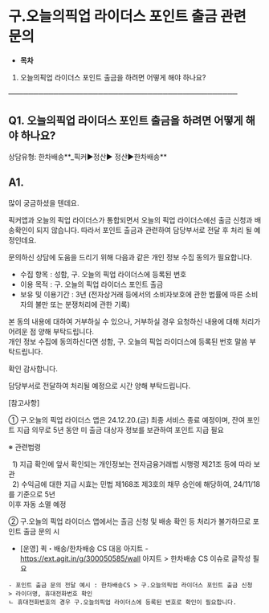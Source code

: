 # 구.오늘의픽업 라이더스 포인트 출금 관련 문의

* **목차**

1. 오늘의픽업 라이더스 포인트 출금을 하려면 어떻게 해야 하나요?

──────────────────────────────────────────────

**Q1. 오늘의픽업 라이더스 포인트 출금을 하려면 어떻게 해야 하나요?**
------------------------------------------

상담유형: 한차배송**\_픽커▶정산▶ 정산▶한차배송**

**A1.**
-------

많이 궁금하셨을 텐데요.

픽커앱과 오늘의 픽업 라이더스가 통합되면서 오늘의 픽업 라이더스에선 출금 신청과 배송확인이 되지 않습니다. 따라서 포인트 출금과 관련하여 담당부서로 전달 후 처리 될 예정인데요.

문의하신 상담에 도움을 드리기 위해 다음과 같은 개인 정보 수집 동의가 필요합니다.

- 수집 항목 : 성함, 구. 오늘의 픽업 라이더스에 등록된 번호   
- 이용 목적 : 구. 오늘의 픽업 라이더스 포인트 출금   
- 보유 및 이용기간 : 3년 (전자상거래 등에서의 소비자보호에 관한 법률에 따른 소비자의 불만 또는 분쟁처리에 관한 기록)

본 동의 내용에 대하여 거부하실 수 있으나, 거부하실 경우 요청하신 내용에 대해 처리가 어려운 점 양해 부탁드립니다.   
개인 정보 수집에 동의하신다면 성함, 구. 오늘의 픽업 라이더스에 등록된 번호 말씀 부탁드립니다.

확인 감사합니다.

담당부서로 전달하여 처리될 예정으로 시간 양해 부탁드립니다.

[참고사항]

① 구.오늘의 픽업 라이더스 앱은 24.12.20.(금) 최종 서비스 종료 예정이며, 잔여 포인트 지급 의무로 5년 동안 미 출금 대상자 정보를 보관하여 포인트 지급 필요

※ 관련법령

  1) 지급 확인에 앞서 확인되는 개인정보는 전자금융거래법 시행령 제21조 등에 따라 보관  
  2) 수익금에 대한 지급 시효는 민법 제168조 제3호의 채무 승인에 해당하여, 24/11/18를 기준으로 5년   
이후 자동 소멸 예정

② 구.오늘의 픽업 라이더스 앱에서는 출금 신청 및 배송 확인 등 처리가 불가하므로 포인트 출금 문의 시   
- [운영] 퀵・배송/한차배송 CS 대응 아지트 - <https://ext.agit.in/g/300050585/wall> 아지트 > 한차배송 CS 이슈로 글작성 필요

```
- 포인트 출금 문의 전달 예시 : 한차배송CS > 구.오늘의픽업 라이더스 포인트 출금 신청   
> 라이더명, 휴대전화번호 확인  
ㄴ 휴대전화번호의 경우 구.오늘의픽업 라이더스에 등록된 번호로 확인이 필요합니다.
```
